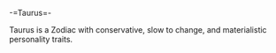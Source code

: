 -=Taurus=-

Taurus is a Zodiac with conservative, slow to change, and materialistic personality traits.
